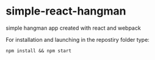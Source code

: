 # simple-react-hangman
simple hangman app created with react and webpack

For installation and launching in the repostiry folder type:
```
npm install && npm start
```
